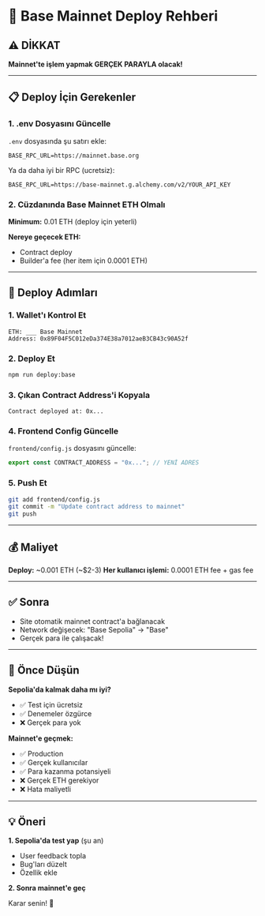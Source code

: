 # 🚀 Base Mainnet Deploy Rehberi

## ⚠️ DİKKAT
**Mainnet'te işlem yapmak GERÇEK PARAYLA olacak!**

---

## 📋 Deploy İçin Gerekenler

### 1. .env Dosyasını Güncelle

`.env` dosyasında şu satırı ekle:

```env
BASE_RPC_URL=https://mainnet.base.org
```

Ya da daha iyi bir RPC (ucretsiz):
```env
BASE_RPC_URL=https://base-mainnet.g.alchemy.com/v2/YOUR_API_KEY
```

### 2. Cüzdanında Base Mainnet ETH Olmalı

**Minimum:** 0.01 ETH (deploy için yeterli)

**Nereye geçecek ETH:**
- Contract deploy
- Builder'a fee (her item için 0.0001 ETH)

---

## 🎯 Deploy Adımları

### 1. Wallet'ı Kontrol Et
```
ETH: ___ Base Mainnet
Address: 0x89F04F5C012eDa374E38a7012aeB3CB43c90A52f
```

### 2. Deploy Et
```bash
npm run deploy:base
```

### 3. Çıkan Contract Address'i Kopyala
```
Contract deployed at: 0x...
```

### 4. Frontend Config Güncelle
`frontend/config.js` dosyasını güncelle:
```js
export const CONTRACT_ADDRESS = "0x..."; // YENİ ADRES
```

### 5. Push Et
```bash
git add frontend/config.js
git commit -m "Update contract address to mainnet"
git push
```

---

## 💰 Maliyet

**Deploy:** ~0.001 ETH (~$2-3)
**Her kullanıcı işlemi:** 0.0001 ETH fee + gas fee

---

## ✅ Sonra

- Site otomatik mainnet contract'a bağlanacak
- Network değişecek: "Base Sepolia" → "Base"
- Gerçek para ile çalışacak!

---

## 🤔 Önce Düşün

**Sepolia'da kalmak daha mı iyi?**
- ✅ Test için ücretsiz
- ✅ Denemeler özgürce
- ❌ Gerçek para yok

**Mainnet'e geçmek:**
- ✅ Production
- ✅ Gerçek kullanıcılar
- ✅ Para kazanma potansiyeli
- ❌ Gerçek ETH gerekiyor
- ❌ Hata maliyetli

---

## 💡 Öneri

**1. Sepolia'da test yap** (şu an)
- User feedback topla
- Bug'ları düzelt
- Özellik ekle

**2. Sonra mainnet'e geç**

Karar senin! 🤝



